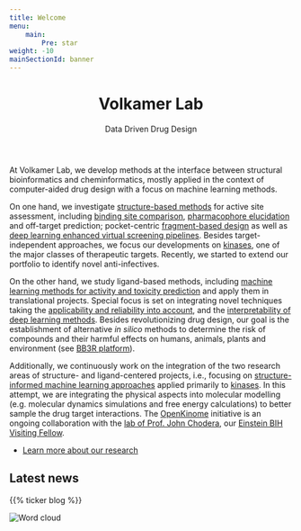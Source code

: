 ```yaml
---
title: Welcome
menu:
    main:
        Pre: star
weight: -10
mainSectionId: banner
---
```


<div class="content">
    <header class="major">
        <h1>Volkamer Lab</h1>
        <p>Data Driven Drug Design</p>
    </header>

At Volkamer Lab, we develop methods at the interface between structural bioinformatics and cheminformatics, mostly applied in the context of computer-aided drug design with a focus on machine learning methods.

On one hand, we investigate [structure-based methods](/research/structure-based/) for active site assessment, including [binding site comparison](/research/structure-based/binding-sites/), [pharmacophore elucidation](/research/structure-based/pharmacophores/) and off-target prediction; pocket-centric [fragment-based design](/projects/kinfraglib/) as well as [deep learning enhanced virtual screening pipelines](/projects/deeplearning-vs/). Besides target-independent approaches, we focus our developments on [kinases](/research/structure-based/kinases/), one of the major classes of therapeutic targets. Recently, we started to extend our portfolio to identify novel anti-infectives.

On the other hand, we study ligand-based methods, including [machine learning methods for activity and toxicity prediction](/research/machine-learning/) and apply them in translational projects. Special focus is set on integrating novel techniques taking the [applicability and reliability into account](/projects/knowtox/), and the [interpretability of deep learning methods](/projects/cytotox/). Besides revolutionizing drug design, our goal is the establishment of alternative _in silico_ methods to determine the risk of compounds and their harmful effects on humans, animals, plants and environment (see <a href="https://www.bb3r.de/en/index.html" target="_blank" class="external">BB3R platform</a>).

Additionally, we continuously work on the integration of the two research areas of structure- and ligand-centered projects, i.e., focusing on [structure-informed machine learning approaches](/projects/kinoml/) applied primarily to [kinases](/research/openkinome/). In this attempt, we are integrating the physical aspects into molecular modelling (e.g. molecular dynamics simulations and free energy calculations) to better sample the drug target interactions. The [OpenKinome](/research/openkinome/) initiative is an ongoing collaboration with the <a href="http://www.choderalab.org/" target="_blank" class="external">lab of Prof. John Chodera</a>, our <a href="https://www.einsteinfoundation.de/en/people-projects/einstein-bih-visiting-fellows/john-chodera/" target="_blank" class="external">Einstein BIH Visiting Fellow</a>.


<ul class="actions">
    <li><a href="/research" class="button big icon fa-flask">Learn more about our research</a></li>
</ul>


## Latest news

{{% ticker blog %}}


</div>

<div class="image">
    <img src="/images/wordcloud.jpg" alt="Word cloud" />
</div>

